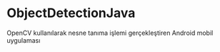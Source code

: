 # ObjectDetectionJava
OpenCV kullanılarak nesne tanıma işlemi gerçekleştiren Android mobil uygulaması
